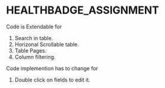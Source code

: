 # HEALTHBADGE_ASSIGNMENT
 
Code is Extendable for 

1) Search in table.
2) Horizonal Scrollable table.
3) Table Pages.
4) Column filtering.

Code implemention has to change for 
1) Double click on fields to edit it.
